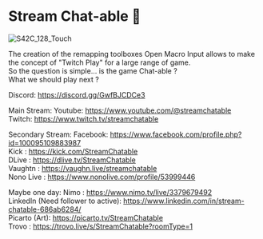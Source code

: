 
 
 # Stream Chat-able 👋
 
 ![S42C_128_Touch](https://github.com/StreamChatable/Streamchatable/assets/140426252/bb28052a-2952-4e13-81a6-dd19a2e3d8f7) 
 
The creation of the remapping toolboxes Open Macro Input allows to make the concept of "Twitch Play" for a large range of game.  
So the question is simple... is the game Chat-able ?  
What we should play next ?   

Discord: https://discord.gg/GwfBJCDCe3  

Main Stream:
Youtube: https://www.youtube.com/@streamchatable  
Twitch: https://www.twitch.tv/streamchatable  

Secondary Stream:
Facebook: https://www.facebook.com/profile.php?id=100095109883987    
Kick : https://kick.com/StreamChatable  
DLive : https://dlive.tv/StreamChatable  
Vaughtn : https://vaughn.live/streamchatable  
Nono Live : https://www.nonolive.com/profile/53999446  

Maybe one day:
Nimo : https://www.nimo.tv/live/3379679492  
LinkedIn (Need follower to active): https://www.linkedin.com/in/stream-chatable-686ab6284/  
Picarto (Art): https://picarto.tv/StreamChatable  
Trovo : https://trovo.live/s/StreamChatable?roomType=1  
